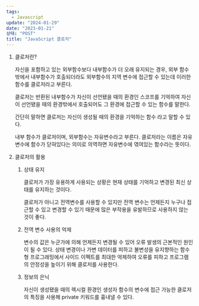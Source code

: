 ```yaml
---
tags:
  - Javascript
update: "2024-01-29"
date: "2023-01-21"
상태: "POST"
title: "JavaScript 클로저"
---
```

1. 클로저란?

    자신을 포함하고 있는 외부함수보다 내부함수가 더 오래 유지되는 경우, 외부 함수 밖에서 내부함수가 호출되더라도 외부함수의 지역 변수에 접근할 수 있는데 이러한 함수를 클로저라고 부른다. 

    클로저는 반환된 내부함수가 자신이 선언됐을 때의 환경인 스코프를 기억하여 자신이 선언됐을 때의 환경밖에서 호출되어도 그 환경에 접근할 수 있는 함수를 말한다.

    간단히 말하면 클로저는 자신이 생성될 때의 환경을 기억하는 함수 라고 말할 수 있다. 

    내부 함수가 클로저이며, 외부함수는 자유변수라고 부른다. 클로저라는 이름은 자유변수에 함수가 닫혀있다는 의미로 의역하면 자유변수에 엮여있는 함수라는 뜻이다. 

1. 클로저의 활용

    1. 상태 유지

        클로저가 가장 유용하게 사용되는 상황은 현재 상태를 기억하고 변경된 최신 상태를 유지하는 것이다. 

        클로저가 아니고 전역변수를 사용할 수 있지만 전역 변수는 언제든지 누구나 접근할 수 있고 변경할 수 있기 때문에 많은 부작용을 유발하므로 사용하지 않는 것이 좋다. 

    1. 전역 변수 사용의 억제

        변수의 값은 누군가에 의해 언제든지 변경될 수 있어 오류 발생의 근본적인 원인이 될 수 있다. 상태 변경이나 가변 데이터를 피하고 불변성을 유지향하는 함수형 프로그래밍에서 사이드 이펙트를 최대한 억제하여 오류를 피하고 프로그램의 안정성을 높이기 위해 클로저를 사용한다. 

    1. 정보의 은닉

        자신이 생성됐을 때의 렉시컬 환경인 생성자 함수의 변수에 접근 가능한 클로저의 특징을 사용해 private 키워드를 흉내낼 수 있다. 

